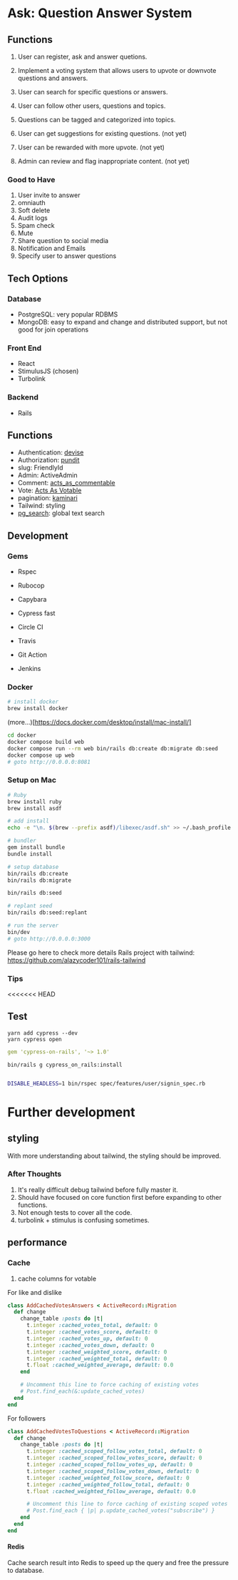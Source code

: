 # Ask: Question Answer System

## Functions

1. User can register, ask and answer quetions.

2. Implement a voting system that allows users to upvote or downvote questions and answers.

3. User can search for specific questions or answers.

4. User can follow other users, questions and topics.

5. Questions can be tagged and categorized into topics.

6. User can get suggestions for existing questions. (not yet)

7. User can be rewarded with more upvote. (not yet)

8. Admin can review and flag inappropriate content. (not yet)

### Good to Have
1. User invite to answer
2. omniauth
3. Soft delete
4. Audit logs
5. Spam check
6. Mute
7. Share question to social media
8. Notification and Emails
9. Specify user to answer questions


## Tech Options
### Database
* PostgreSQL: very popular RDBMS
* MongoDB: easy to expand and change and distributed support, but not good for join operations

### Front End
* React
* StimulusJS (chosen)
* Turbolink

### Backend
* Rails

## Functions
* Authentication: [devise](https://github.com/heartcombo/devise)
* Authorization: [pundit](https://github.com/varvet/pundit)
* slug: FriendlyId
* Admin: ActiveAdmin
* Comment: [acts_as_commentable](https://github.com/alazycoder101/acts_as_commentable)
* Vote: [Acts As Votable](https://github.com/ryanto/acts_as_votableVotable)
* pagination: [kaminari](https://github.com/kaminari/kaminari)
* Tailwind: styling
* [pg_search](https://github.com/Casecommons/pg_search): global text search

## Development
### Gems
* Rspec
* Rubocop
* Capybara
* Cypress fast

* Circle CI
* Travis
* Git Action
* Jenkins

### Docker

```bash
# install docker
brew install docker
```
(more...)[https://docs.docker.com/desktop/install/mac-install/]

```bash
cd docker
docker compose build web
docker compose run --rm web bin/rails db:create db:migrate db:seed
docker compose up web
# goto http://0.0.0.0:8081
```

### Setup on Mac
```bash
# Ruby
brew install ruby
brew install asdf

# add install
echo -e "\n. $(brew --prefix asdf)/libexec/asdf.sh" >> ~/.bash_profile

# bundler
gem install bundle
bundle install

# setup database
bin/rails db:create
bin/rails db:migrate

bin/rails db:seed

# replant seed
bin/rails db:seed:replant

# run the server
bin/dev 
# goto http://0.0.0.0:3000
```

Please go here to check more details
Rails project with tailwind: https://github.com/alazycoder101/rails-tailwind

### Tips

<<<<<<< HEAD
## Test

```
yarn add cypress --dev
yarn cypress open

```

```yaml
gem 'cypress-on-rails', '~> 1.0'
```

`bin/rails g cypress_on_rails:install`

```bash

DISABLE_HEADLESS=1 bin/rspec spec/features/user/signin_spec.rb
```

# Further development
## styling
With more understanding about tailwind, the styling should be improved.

### After Thoughts
1. It's really difficult debug tailwind before fully master it.
2. Should have focused on core function first before expanding to other
   functions.
3. Not enough tests to cover all the code.
4. turbolink + stimulus is confusing sometimes.

## performance
### Cache
1. cache columns for votable

For like and dislike
```ruby
class AddCachedVotesAnswers < ActiveRecord::Migration
  def change
    change_table :posts do |t|
      t.integer :cached_votes_total, default: 0
      t.integer :cached_votes_score, default: 0
      t.integer :cached_votes_up, default: 0
      t.integer :cached_votes_down, default: 0
      t.integer :cached_weighted_score, default: 0
      t.integer :cached_weighted_total, default: 0
      t.float :cached_weighted_average, default: 0.0
    end

    # Uncomment this line to force caching of existing votes
    # Post.find_each(&:update_cached_votes)
  end
end
```

For followers
```ruby
class AddCachedVotesToQuestions < ActiveRecord::Migration
  def change
    change_table :posts do |t|
      t.integer :cached_scoped_follow_votes_total, default: 0
      t.integer :cached_scoped_follow_votes_score, default: 0
      t.integer :cached_scoped_follow_votes_up, default: 0
      t.integer :cached_scoped_follow_votes_down, default: 0
      t.integer :cached_weighted_follow_score, default: 0
      t.integer :cached_weighted_follow_total, default: 0
      t.float :cached_weighted_follow_average, default: 0.0

      # Uncomment this line to force caching of existing scoped votes
      # Post.find_each { |p| p.update_cached_votes("subscribe") }
    end
  end
end
```

#### Redis
Cache search result into Redis to speed up the query and free the
pressure to database.
